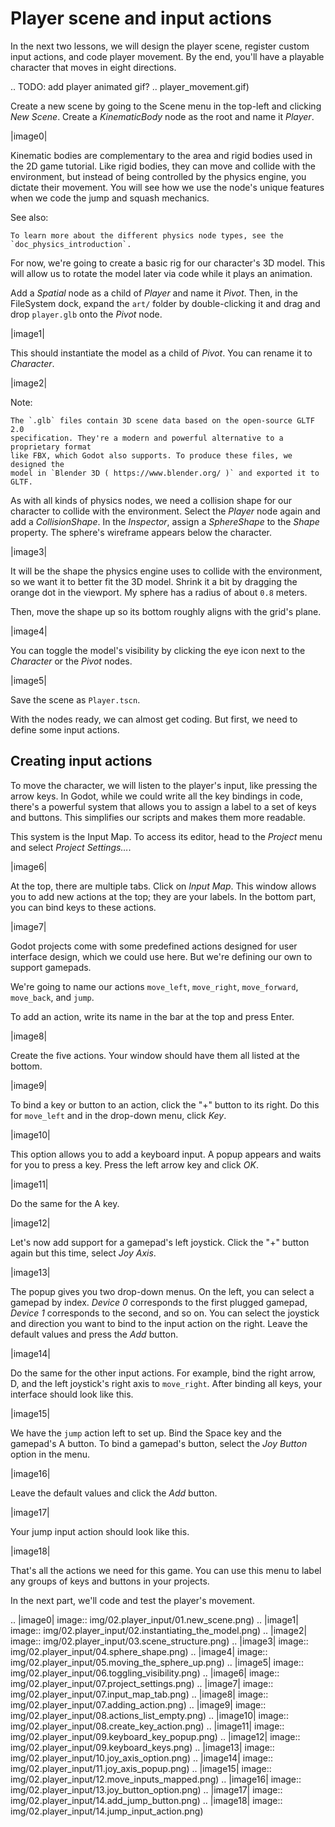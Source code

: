 

Player scene and input actions
==============================

In the next two lessons, we will design the player scene, register custom input
actions, and code player movement. By the end, you'll have a playable character
that moves in eight directions.

.. TODO: add player animated gif?
.. player_movement.gif)

Create a new scene by going to the Scene menu in the top-left and clicking *New
Scene*. Create a *KinematicBody* node as the root and name it *Player*.

|image0|

Kinematic bodies are complementary to the area and rigid bodies used in the 2D
game tutorial. Like rigid bodies, they can move and collide with the
environment, but instead of being controlled by the physics engine, you dictate
their movement. You will see how we use the node's unique features when we code
the jump and squash mechanics.

See also:


    To learn more about the different physics node types, see the
    `doc_physics_introduction`.

For now, we're going to create a basic rig for our character's 3D model. This
will allow us to rotate the model later via code while it plays an animation.

Add a *Spatial* node as a child of *Player* and name it *Pivot*. Then, in the
FileSystem dock, expand the `art/` folder by double-clicking it and drag and
drop `player.glb` onto the *Pivot* node.

|image1|

This should instantiate the model as a child of *Pivot*. You can rename it to
*Character*.

|image2|

Note:


    The `.glb` files contain 3D scene data based on the open-source GLTF 2.0
    specification. They're a modern and powerful alternative to a proprietary format
    like FBX, which Godot also supports. To produce these files, we designed the
    model in `Blender 3D ( https://www.blender.org/ )` and exported it to GLTF.

As with all kinds of physics nodes, we need a collision shape for our character
to collide with the environment. Select the *Player* node again and add a
*CollisionShape*. In the *Inspector*, assign a *SphereShape* to the *Shape*
property. The sphere's wireframe appears below the character.

|image3|

It will be the shape the physics engine uses to collide with the environment, so
we want it to better fit the 3D model. Shrink it a bit by dragging the orange
dot in the viewport. My sphere has a radius of about `0.8` meters.

Then, move the shape up so its bottom roughly aligns with the grid's plane.

|image4|

You can toggle the model's visibility by clicking the eye icon next to the
*Character* or the *Pivot* nodes.

|image5|

Save the scene as `Player.tscn`.

With the nodes ready, we can almost get coding. But first, we need to define
some input actions.

Creating input actions
----------------------

To move the character, we will listen to the player's input, like pressing the
arrow keys. In Godot, while we could write all the key bindings in code, there's
a powerful system that allows you to assign a label to a set of keys and
buttons. This simplifies our scripts and makes them more readable.

This system is the Input Map. To access its editor, head to the *Project* menu
and select *Project Settings…*.

|image6|

At the top, there are multiple tabs. Click on *Input Map*. This window allows
you to add new actions at the top; they are your labels. In the bottom part, you
can bind keys to these actions.

|image7|

Godot projects come with some predefined actions designed for user interface
design, which we could use here. But we're defining our own to support gamepads.

We're going to name our actions `move_left`, `move_right`, `move_forward`,
`move_back`, and `jump`.

To add an action, write its name in the bar at the top and press Enter.

|image8|

Create the five actions. Your window should have them all listed at the bottom.

|image9|

To bind a key or button to an action, click the "+" button to its right. Do this
for `move_left` and in the drop-down menu, click *Key*.

|image10|

This option allows you to add a keyboard input. A popup appears and waits for
you to press a key. Press the left arrow key and click *OK*.

|image11|

Do the same for the A key.

|image12|

Let's now add support for a gamepad's left joystick. Click the "+" button again
but this time, select *Joy Axis*.

|image13|

The popup gives you two drop-down menus. On the left, you can select a gamepad
by index. *Device 0* corresponds to the first plugged gamepad, *Device 1*
corresponds to the second, and so on. You can select the joystick and direction
you want to bind to the input action on the right. Leave the default values and
press the *Add* button.

|image14|

Do the same for the other input actions. For example, bind the right arrow, D,
and the left joystick's right axis to `move_right`. After binding all keys,
your interface should look like this.

|image15|

We have the `jump` action left to set up. Bind the Space key and the gamepad's
A button. To bind a gamepad's button, select the *Joy Button* option in the menu.

|image16|

Leave the default values and click the *Add* button.

|image17|

Your jump input action should look like this.

|image18|

That's all the actions we need for this game. You can use this menu to label any
groups of keys and buttons in your projects.

In the next part, we'll code and test the player's movement.

.. |image0| image:: img/02.player_input/01.new_scene.png)
.. |image1| image:: img/02.player_input/02.instantiating_the_model.png)
.. |image2| image:: img/02.player_input/03.scene_structure.png)
.. |image3| image:: img/02.player_input/04.sphere_shape.png)
.. |image4| image:: img/02.player_input/05.moving_the_sphere_up.png)
.. |image5| image:: img/02.player_input/06.toggling_visibility.png)
.. |image6| image:: img/02.player_input/07.project_settings.png)
.. |image7| image:: img/02.player_input/07.input_map_tab.png)
.. |image8| image:: img/02.player_input/07.adding_action.png)
.. |image9| image:: img/02.player_input/08.actions_list_empty.png)
.. |image10| image:: img/02.player_input/08.create_key_action.png)
.. |image11| image:: img/02.player_input/09.keyboard_key_popup.png)
.. |image12| image:: img/02.player_input/09.keyboard_keys.png)
.. |image13| image:: img/02.player_input/10.joy_axis_option.png)
.. |image14| image:: img/02.player_input/11.joy_axis_popup.png)
.. |image15| image:: img/02.player_input/12.move_inputs_mapped.png)
.. |image16| image:: img/02.player_input/13.joy_button_option.png)
.. |image17| image:: img/02.player_input/14.add_jump_button.png)
.. |image18| image:: img/02.player_input/14.jump_input_action.png)
